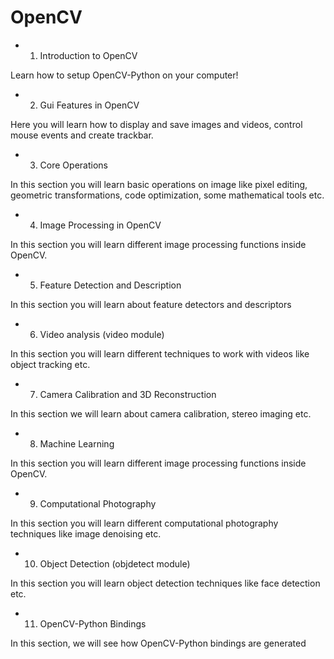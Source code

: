 # OpenCV

- 1. Introduction to OpenCV

Learn how to setup OpenCV-Python on your computer!

- 2. Gui Features in OpenCV

Here you will learn how to display and save images and videos, control mouse events and create trackbar.

- 3. Core Operations

In this section you will learn basic operations on image like pixel editing, geometric transformations, code optimization, some mathematical tools etc.

- 4. Image Processing in OpenCV

In this section you will learn different image processing functions inside OpenCV.

- 5. Feature Detection and Description

In this section you will learn about feature detectors and descriptors

- 6. Video analysis (video module)

In this section you will learn different techniques to work with videos like object tracking etc.

- 7. Camera Calibration and 3D Reconstruction

In this section we will learn about camera calibration, stereo imaging etc.

- 8. Machine Learning

In this section you will learn different image processing functions inside OpenCV.

- 9. Computational Photography

In this section you will learn different computational photography techniques like image denoising etc.

- 10. Object Detection (objdetect module)

In this section you will learn object detection techniques like face detection etc.

- 11. OpenCV-Python Bindings

In this section, we will see how OpenCV-Python bindings are generated